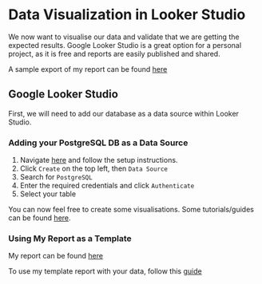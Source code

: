 # Data Visualization in Looker Studio

We now want to visualise our data and validate that we are getting the expected results. Google Looker Studio is a great option for a personal project, as it is free and reports are easily published and shared.

A sample export of my report can be found [here](main/images/listening_stats.pdf)


## Google Looker Studio

First, we will need to add our database as a data source within Looker Studio.

### Adding your PostgreSQL DB as a Data Source
1. Navigate [here](https://lookerstudio.google.com) and follow the setup instructions. 
1. Click `Create` on the top left, then `Data Source`
1. Search for `PostgreSQL`
1. Enter the required credentials and click `Authenticate`
1. Select your table

You can now feel free to create some visualisations. Some tutorials/guides can be found [here](https://cloud.google.com/looker/docs/studio?hl=en&visit_id=638759559392901347-1940849564&rd=1).



### Using My Report as a Template

My report can be found [here](https://lookerstudio.google.com/u/0/reporting/f873f57c-0a28-4a8c-961f-5567ca9e753f/page/p_ijh6tw1upd/preview)


To use my template report with your data, follow this [guide](https://cloud.google.com/looker/docs/studio/create-a-report-from-a-template)
